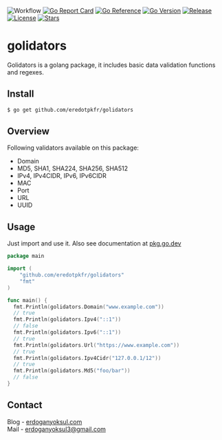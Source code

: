 ![Workflow](https://github.com/eredotpkfr/golidators/actions/workflows/go.yml/badge.svg)
[![Go Report Card](https://goreportcard.com/badge/github.com/eredotpkfr/golidators)](https://goreportcard.com/report/github.com/eredotpkfr/golidators)
[![Go Reference](https://pkg.go.dev/badge/github.com/eredotpkfr/golidators.svg)](https://pkg.go.dev/github.com/eredotpkfr/golidators)
[![Go Version](https://img.shields.io/github/go-mod/go-version/eredotpkfr/golidators)](https://golang.org/)
[![Release](https://img.shields.io/github/v/release/eredotpkfr/golidators)](https://github.com/eredotpkfr/golidators/releases/latest)
[![License](https://img.shields.io/badge/license-MIT-blue)](https://github.com/eredotpkfr/golidators/blob/main/LICENSE)
[![Stars](https://img.shields.io/github/stars/eredotpkfr/golidators?style=social)](https://github.com/eredotpkfr/golidators/stargazers)
# golidators
Golidators is a golang package, it includes basic data validation functions and regexes.

## Install
```bash
$ go get github.com/eredotpkfr/golidators
```

## Overview
Following validators available on this package:
- Domain
- MD5, SHA1, SHA224, SHA256, SHA512
- IPv4, IPv4CIDR, IPv6, IPv6CIDR
- MAC
- Port
- URL
- UUID

## Usage
Just import and use it. Also see documentation at [pkg.go.dev](https://pkg.go.dev/github.com/eredotpkfr/golidators#section-documentation)
```go
package main

import (
    "github.com/eredotpkfr/golidators"
    "fmt"
)

func main() {
  fmt.Println(golidators.Domain("www.example.com"))
  // true
  fmt.Println(golidators.Ipv4("::1"))
  // false
  fmt.Println(golidators.Ipv6("::1"))
  // true
  fmt.Println(golidators.Url("https://www.example.com"))
  // true
  fmt.Println(golidators.Ipv4Cidr("127.0.0.1/12"))
  // true
  fmt.Println(golidators.Md5("foo/bar"))
  // false
}
```
## Contact
Blog - [erdoganyoksul.com](https://www.erdoganyoksul.com)<br/>
Mail - erdoganyoksul3@gmail.com
